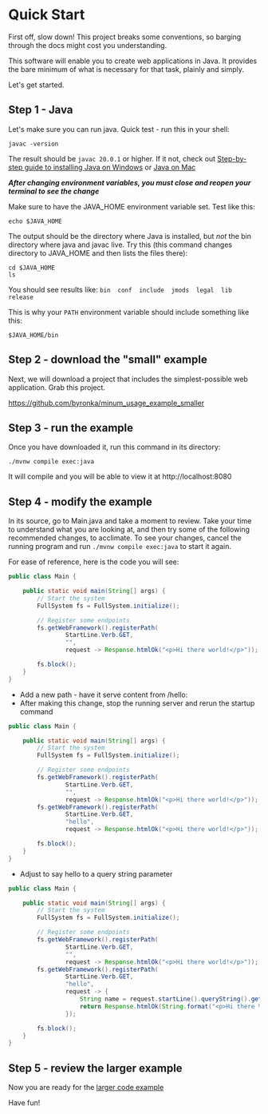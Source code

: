 Quick Start
===========

First off, slow down! This project breaks some conventions, so
barging through the docs might cost you understanding.

This software will enable you to create web applications in Java.  It provides
the bare minimum of what is necessary for that task, plainly and simply.

Let's get started.

Step 1 - Java
-------------

Let's make sure you can run java.  Quick test - run this in your shell:

```shell
javac -version
```

The result should be `javac 20.0.1` or higher.  If it not, check out [Step-by-step guide to installing Java on Windows](development_handbook.md#step-by-step-guide-for-installing-java-on-windows)
or [Java on Mac](development_handbook.md#java-on-mac)

***After changing environment variables, you must close and reopen your terminal to see the change***

Make sure to have the JAVA_HOME environment variable set.  Test like this:

```shell
echo $JAVA_HOME
```

The output should be the directory where Java is installed, but *not* the bin 
directory where java and javac live. Try this (this command changes directory to
JAVA_HOME and then lists the files there):

```shell
cd $JAVA_HOME
ls
```

You should see results like: `bin  conf  include  jmods  legal  lib  release`

This is why your `PATH` environment variable should include something like this:

```shell
$JAVA_HOME/bin
```

Step 2 - download the "small" example
-------------------------------------

Next, we will download a project that includes the simplest-possible
web application.  Grab this project. 

https://github.com/byronka/minum_usage_example_smaller


Step 3 - run the example
------------------------

Once you have downloaded it, run this command in its directory:

```shell
./mvnw compile exec:java
```

It will compile and you will be able to view it at http://localhost:8080


Step 4 - modify the example
---------------------------

In its source, go to Main.java and take a moment to review. Take your time
to understand what you are looking at, and then try some of the following
recommended changes, to acclimate.  To see your changes, cancel the running
program and run `./mvnw compile exec:java` to start it again.  

For ease of reference, here is the code you will see:

```java
public class Main {

    public static void main(String[] args) {
        // Start the system
        FullSystem fs = FullSystem.initialize();

        // Register some endpoints
        fs.getWebFramework().registerPath(
                StartLine.Verb.GET,
                "",
                request -> Response.htmlOk("<p>Hi there world!</p>"));

        fs.block();
    }
}
```

* Add a new path - have it serve content from /hello:
* After making this change, stop the running server and rerun the startup command

```java
public class Main {

    public static void main(String[] args) {
        // Start the system
        FullSystem fs = FullSystem.initialize();

        // Register some endpoints
        fs.getWebFramework().registerPath(
                StartLine.Verb.GET,
                "",
                request -> Response.htmlOk("<p>Hi there world!</p>"));
        fs.getWebFramework().registerPath(
                StartLine.Verb.GET,
                "hello",
                request -> Response.htmlOk("<p>Hi there world!</p>"));

        fs.block();
    }
}
```

* Adjust to say hello to a query string parameter

```java
public class Main {

    public static void main(String[] args) {
        // Start the system
        FullSystem fs = FullSystem.initialize();

        // Register some endpoints
        fs.getWebFramework().registerPath(
                StartLine.Verb.GET,
                "",
                request -> Response.htmlOk("<p>Hi there world!</p>"));
        fs.getWebFramework().registerPath(
                StartLine.Verb.GET,
                "hello",
                request -> {
                    String name = request.startLine().queryString().get("name");
                    return Response.htmlOk(String.format("<p>Hi there %s!</p>", name));
                });

        fs.block();
    }
}
```

Step 5 - review the larger example
-----------------------------------

Now you are ready for the [larger code example](https://github.com/byronka/minum_usage_example_mvn)

Have fun!